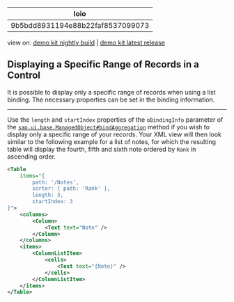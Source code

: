 <!-- loio9b5bdd8931194e88b22faf8537099073 -->

| loio |
| -----|
| 9b5bdd8931194e88b22faf8537099073 |

<div id="loio">

view on: [demo kit nightly build](https://openui5nightly.hana.ondemand.com/#/topic/9b5bdd8931194e88b22faf8537099073) | [demo kit latest release](https://openui5.hana.ondemand.com/#/topic/9b5bdd8931194e88b22faf8537099073)</div>

## Displaying a Specific Range of Records in a Control

It is possible to display only a specific range of records when using a list binding. The necessary properties can be set in the binding information.

***

Use the `length` and `startIndex` properties of the `oBindingInfo` parameter of the [`sap.ui.base.ManagedObject#bindAggregation`](https://openui5.hana.ondemand.com/#/api/sap.ui.base.ManagedObject/methods/bindAggregation) method if you wish to display only a specific range of your records. Your XML view will then look similar to the following example for a list of notes, for which the resulting table will display the fourth, fifth and sixth note ordered by `Rank` in ascending order.

``` xml
<Table 
    items="{
        path: '/Notes',
        sorter: { path: 'Rank' },
        length: 3,
        startIndex: 3
}">
    <columns>
        <Column>
            <Text text="Note" />
        </Column>
    </columns>
    <items>
        <ColumnListItem>
            <cells>
                <Text text="{Note}" />
            </cells>
        </ColumnListItem>
    </items>
</Table>

```

